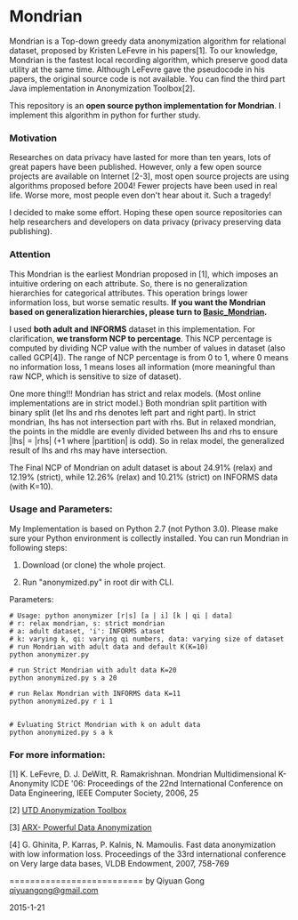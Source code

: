 Mondrian
===========================
Mondrian is a Top-down greedy data anonymization algorithm for relational dataset, proposed by Kristen LeFevre in his papers[1]. To our knowledge, Mondrian is the fastest local recording algorithm, which preserve good data utility at the same time. Although LeFevre gave the pseudocode in his papers, the original source code is not available. You can find the third part Java implementation in Anonymization Toolbox[2].

This repository is an **open source python implementation for Mondrian**. I implement this algorithm in python for further study.

### Motivation 
Researches on data privacy have lasted for more than ten years, lots of great papers have been published. However, only a few open source projects are available on Internet [2-3], most open source projects are using algorithms proposed before 2004! Fewer projects have been used in real life. Worse more, most people even don't hear about it. Such a tragedy! 

I decided to make some effort. Hoping these open source repositories can help researchers and developers on data privacy (privacy preserving data publishing).

### Attention

This Mondrian is the earliest Mondrian proposed in [1], which imposes an intuitive ordering on each attribute. So, there is no generalization hierarchies for categorical attributes. This operation brings lower information loss, but worse sematic results. **If you want the Mondrian based on generalization hierarchies, please turn to [Basic_Mondrian](https://github.com/qiyuangong/Basic_Mondrian).**

I used **both adult and INFORMS** dataset in this implementation. For clarification, **we transform NCP to percentage**. This NCP percentage is computed by dividing NCP value with the number of values in dataset (also called GCP[4]). The range of NCP percentage is from 0 to 1, where 0 means no information loss, 1 means loses all information (more meaningful than raw NCP, which is sensitive to size of dataset). 

One more thing!!! Mondrian has strict and relax models. (Most online implementations are in strict model.) Both mondrian split partition with binary split (let lhs and rhs denotes left part and right part). In strict mondrian, lhs has not intersection part with rhs. But in relaxed mondrian, the points in the middle are evenly divided between lhs and rhs to ensure |lhs| = |rhs| (+1 where |partition| is odd). So in relax model, the generalized result of lhs and rhs may have intersection. 

The Final NCP of Mondrian on adult dataset is about 24.91% (relax) and 12.19% (strict), while 12.26% (relax) and 10.21% (strict) on INFORMS data (with K=10).


### Usage and Parameters:
My Implementation is based on Python 2.7 (not Python 3.0). Please make sure your Python environment is collectly installed. You can run Mondrian in following steps: 

1) Download (or clone) the whole project. 

2) Run "anonymized.py" in root dir with CLI.

Parameters:

	# Usage: python anonymizer [r|s] [a | i] [k | qi | data]
	# r: relax mondrian, s: strict mondrian
	# a: adult dataset, 'i': INFORMS ataset
	# k: varying k, qi: varying qi numbers, data: varying size of dataset
	# run Mondrian with adult data and default K(K=10)
	python anonymizer.py 
	
	# run Strict Mondrian with adult data K=20
	python anonymized.py s a 20

	# run Relax Mondrian with INFORMS data K=11
	python anonymized.py r i 1


	# Evluating Strict Mondrian with k on adult data
	python anonymized.py s a k


### For more information:
[1] K. LeFevre, D. J. DeWitt, R. Ramakrishnan. Mondrian Multidimensional K-Anonymity ICDE '06: Proceedings of the 22nd International Conference on Data Engineering, IEEE Computer Society, 2006, 25

[2] [UTD Anonymization Toolbox](http://cs.utdallas.edu/dspl/cgi-bin/toolbox/index.php?go=home)

[3] [ARX- Powerful Data Anonymization](https://github.com/arx-deidentifier/arx)

[4] G. Ghinita, P. Karras, P. Kalnis, N. Mamoulis. Fast data anonymization with low information loss. Proceedings of the 33rd international conference on Very large data bases, VLDB Endowment, 2007, 758-769

==========================
by Qiyuan Gong
qiyuangong@gmail.com

2015-1-21
